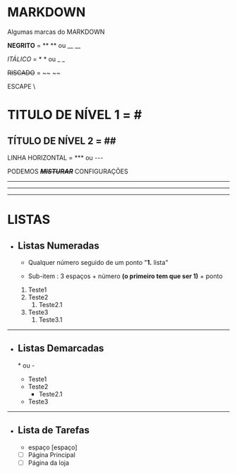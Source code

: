 # MARKDOWN
 Algumas marcas do MARKDOWN

**NEGRITO**  =  ** ** ou __ __

*ITÁLICO* =  * * ou _ _

~~RISCADO~~ =  ~~ ~~

ESCAPE \

# TITULO DE NÍVEL 1 =  \#

## TÍTULO DE NÍVEL 2 =  \##

LINHA HORIZONTAL = *** ou ---

PODEMOS ~~__*MISTURAR*__~~ CONFIGURAÇÕES 

***
---
***

# LISTAS

* ## Listas Numeradas

   * Qualquer número seguido de um ponto "**1.** lista"

   * Sub-item : 3 espaços + número **(o primeiro tem que ser 1)** + ponto 

    1. Teste1
   2. Teste2
      1. Teste2.1 
   9. Teste3
      1. Teste3.1

***

* ## Listas Demarcadas

   \* ou \-

   * Teste1
   * Teste2
      * Teste2.1
   * Teste3

***

* ## Lista de Tarefas

   - espaço [espaço]

   - [ ] Página Principal
   - [ ] Página da loja
